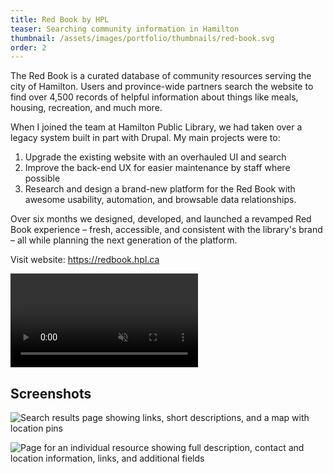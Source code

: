 ```yaml
---
title: Red Book by HPL
teaser: Searching community information in Hamilton
thumbnail: /assets/images/portfolio/thumbnails/red-book.svg
order: 2
---
```


The Red Book is a curated database of community resources serving the city of Hamilton. Users and province-wide partners search the website to find over 4,500 records of helpful information about things like meals, housing, recreation, and much more.

When I joined the team at Hamilton Public Library, we had taken over a legacy system built in part with Drupal. My main projects were to:

1. Upgrade the existing website with an overhauled UI and search
2. Improve the back-end UX for easier maintenance by staff where possible
3. Research and design a brand-new platform for the Red Book with awesome usability, automation, and browsable data relationships.

Over six months we designed, developed, and launched a revamped Red Book experience – fresh, accessible, and consistent with the library's brand – all while planning the next generation of the platform.

Visit website: <a href="https://redbook.hpl.ca" target="_blank" rel="noreferrer">https://redbook.hpl.ca</a>

<video autoplay muted loop playsinline>
    <source src="/assets/videos/red-book-demo.mp4" type="video/mp4">
</video>

## Screenshots

![Search results page showing links, short descriptions, and a map with location pins](/assets/images/portfolio/red-book-1.png)

![Page for an individual resource showing full description, contact and location information, links, and additional fields](/assets/images/portfolio/red-book-2.png)
